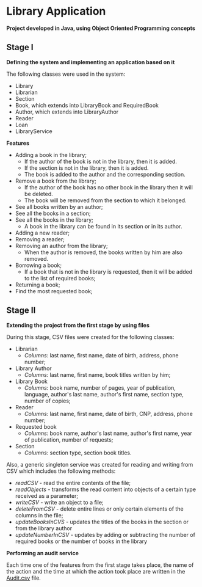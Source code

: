 # Library Application
**Project developed in Java, using Object Oriented Programming concepts**

## Stage I

**Defining the system and implementing an application based on it**

The following classes were used in the system:
* Library
* Librarian
* Section
* Book, which extends into LibraryBook and RequiredBook
* Author,  which extends into LibraryAuthor
* Reader
* Loan
* LibraryService

**Features**

* Adding a book in the library;
    * If the author of the book is not in the library, then it is added.
    * If the section is not in the library, then it is added.
    * The book is added to the author and the corresponding section.
* Remove a book from the library;
    * If the author of the book has no other book in the library then it will be deleted.
    * The book will be removed from the section to which it belonged.
* See all books written by an author;
* See all the books in a section;
* See all the books in the library;
     * A book in the library can be found in its section or in its author.
* Adding a new reader;
* Removing a reader;
* Removing an author from the library;
     * When the author is removed, the books written by him are also removed.
* Borrowing a book;
     * If a book that is not in the library is requested, then it will be added to the list of required books;
* Returning a book;
* Find the most requested book;

## Stage II

**Extending the project from the first stage by using files** 

During this stage, CSV files were created for the following classes:
* Librarian 
   * *Columns:* last name, first name, date of birth, address, phone number;
* Library Author 
   * *Columns:* last name, first name, book titles written by him;
* Library Book 
   * *Columns:* book name, number of pages, year of publication, language, author's last name, author's first name, section type, number of copies;
* Reader 
   * *Columns:* last name, first name, date of birth, CNP, address, phone number;
* Requested book 
   * *Columns:* book name, author's last name, author's first name, year of publication, number of requests;
* Section 
   * *Columns:* section type, section book titles.

Also, a generic singleton service was created for reading and writing from CSV which includes the following methods:
* *readCSV* - read the entire contents of the file;
* *readObjects* - transforms the read content into objects of a certain type received as a parameter;
* *writeCSV* - write an object to a file;
* *deleteFromCSV* - delete entire lines or only certain elements of the columns in the file;
* *updateBooksInCVS* - updates the titles of the books in the section or from the library author
* *updateNumberInCSV* - updates by adding or subtracting the number of required books or the number of books in the library


**Performing an audit service** 

Each time one of the features from the first stage takes place, the name of the action and the time at which the action took place are written in the [Audit.csv](https://github.com/AtasieOana/Library-Application/blob/main/Audit.csv) file.
